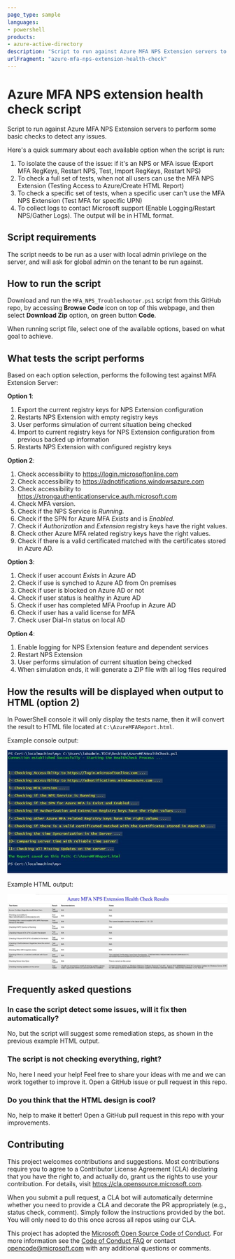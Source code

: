 ```yaml
---
page_type: sample
languages:
- powershell
products:
- azure-active-directory
description: "Script to run against Azure MFA NPS Extension servers to perform some basic checks to detect any issues. The output will be in HTML format."
urlFragment: "azure-mfa-nps-extension-health-check"
---
```


# Azure MFA NPS extension health check script

Script to run against Azure MFA NPS Extension servers to perform some basic checks to detect any issues.

Here's a quick summary about each available option when the script is run:
1. To isolate the cause of the issue: if it's an NPS or MFA issue (Export MFA RegKeys, Restart NPS, Test, Import RegKeys, Restart NPS)
1. To check a full set of tests, when not all users can use the MFA NPS Extension (Testing Access to Azure/Create HTML Report)
1. To check a specific set of tests, when a specific user can't use the MFA NPS Extension (Test MFA for specific UPN)
1. To collect logs to contact Microsoft support (Enable Logging/Restart NPS/Gather Logs). The output will be in HTML format.

## Script requirements

The script needs to be run as a user with local admin privilege on the server, and will ask for global admin on the tenant to be run against.

## How to run the script

Download and run the `MFA_NPS_Troubleshooter.ps1` script from this GitHub repo, by accessing **Browse Code** icon on top of this webpage, and then select **Download Zip** option, on green button **Code**.

When running script file, select one of the available options, based on what goal to achieve.

## What tests the script performs

Based on each option selection, performs the following test against MFA Extension Server:

**Option 1**:
1. Export the current registry keys for NPS Extension configuration
1. Restarts NPS Extension with empty registry keys
1. User performs simulation of current situation being checked
1. Import to current registry keys for NPS Extension configuration from previous backed up information
1. Restarts NPS Extension with configured registry keys

**Option 2**:
1. Check accessibility to https://login.microsoftonline.com
1. Check accessibility to https://adnotifications.windowsazure.com
1. Check accessibility to https://strongauthenticationservice.auth.microsoft.com
1. Check MFA version.
1. Check if the NPS Service is *Running*.
1. Check if the SPN for Azure MFA *Exists* and is *Enabled*.
1. Check if *Authorization* and *Extension* registry keys have the right values.
1. Check other Azure MFA related registry keys have the right values.
1. Check if there is a valid certificated matched with the certificates stored in Azure AD.

**Option 3**:
1. Check if user account *Exists* in Azure AD
1. Check if use is synched to Azure AD from On premises
1. Check if user is blocked on Azure AD or not
1. Check if user status is healthy in Azure AD
1. Check if user has completed MFA Proofup in Azure AD
1. Check if user has a valid license for MFA
1. Check user Dial-In status on local AD

**Option 4**:
1. Enable logging for NPS Extension feature and dependent services
1. Restart NPS Extension
1. User performs simulation of current situation being checked
1. When simulation ends, it will generate a ZIP file with all log files required

## How the results will be displayed when output to HTML (option 2)

In PowerShell console it will only display the tests name, then it will convert the result to HTML file located at `C:\AzureMFAReport.html`.

Example console output:

![Example PowerShell output](media/console_output.jpg)

Example HTML output:

![Example HTML output](media/html_output.jpg)

## Frequently asked questions

### In case the script detect some issues, will it fix then automatically?

No, but the script will suggest some remediation steps, as shown in the previous example HTML output.

### The script is not checking everything, right?

No, here I need your help! Feel free to share your ideas with me and we can work together to improve it. Open a GitHub issue or pull request in this repo.

### Do you think that the HTML design is cool?

No, help to make it better! Open a GitHub pull request in this repo with your improvements.

## Contributing

This project welcomes contributions and suggestions.  Most contributions require you to agree to a
Contributor License Agreement (CLA) declaring that you have the right to, and actually do, grant us
the rights to use your contribution. For details, visit https://cla.opensource.microsoft.com.

When you submit a pull request, a CLA bot will automatically determine whether you need to provide
a CLA and decorate the PR appropriately (e.g., status check, comment). Simply follow the instructions
provided by the bot. You will only need to do this once across all repos using our CLA.

This project has adopted the [Microsoft Open Source Code of Conduct](https://opensource.microsoft.com/codeofconduct/).
For more information see the [Code of Conduct FAQ](https://opensource.microsoft.com/codeofconduct/faq/) or
contact [opencode@microsoft.com](mailto:opencode@microsoft.com) with any additional questions or comments.

